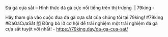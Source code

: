 Đá gà cựa sắt – Hình thức đá gà cực nổi tiếng trên thị trường  | 79king - 

Hãy tham gia vào cuộc đua đá gà cựa sắt của chúng tôi tại 79king! #79king #ĐáGàCựaSắt 朗 Đừng bỏ lỡ cơ hội để trải nghiệm một trải nghiệm đá gà cựa sắt tuyệt vời nhất! - https://79king.day/da-ga-cua-sat/

